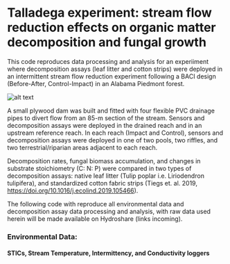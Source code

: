 # Talladega experiment: stream flow reduction effects on organic matter decomposition and fungal growth 
This code reproduces data processing and analysis for an experiiment where decomposition assays (leaf litter and cotton strips) were deployed in an intermittent stream flow reduction experiment following a BACI design (Before-After, Control-Impact) in an Alabama Piedmont forest. 

![alt text](https://ctbond.weebly.com/uploads/1/5/2/6/152638843/editor/d916b34a-3673-4737-b377-cdf6dce7e81e-1-105-c.jpeg?1743361241)

A small plywood dam was built and fitted with four flexible PVC drainage pipes to divert flow from an 85-m section of the stream. Sensors and decomposition assays were deployed in the drained reach and in an upstream reference reach. In each reach (Impact and Control), sensors and decomposition assays were deployed in one of two pools, two riffles, and two terrestrial/riparian areas adjacent to each reach.

Decomposition rates, fungal biomass accumulation, and changes in substrate stoichiometry (C: N: P) were compared in two types of decomposition assays: native leaf litter (Tulip poplar i.e. Liriodendron tulipifera), and standardized cotton fabric strips (Tiegs et. al. 2019, https://doi.org/10.1016/j.ecolind.2019.105466). 

The following code with reproduce all environmental data and decomposition assay data processing and analysis, with raw data used herein will be made available on Hydroshare (links incoming).

### Environmental Data:

#### STICs, Stream Temperature, Intermittency, and Conductivity loggers


